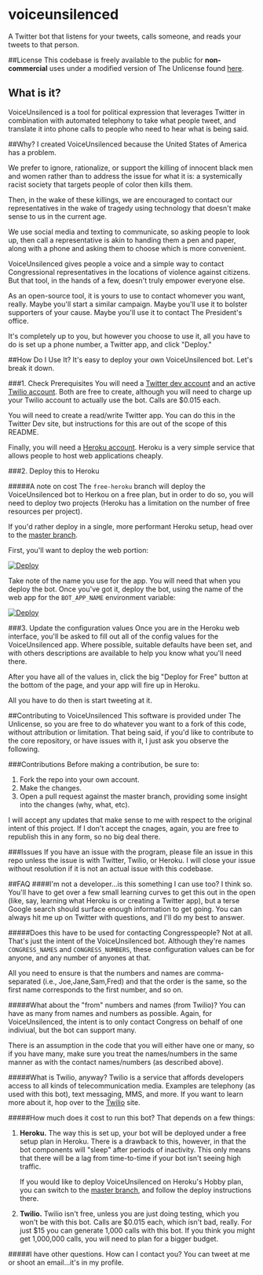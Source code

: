 # voiceunsilenced
A Twitter bot that listens for your tweets, calls someone, and reads your tweets to that person.

##License
This codebase is freely available to the public for **non-commercial** uses under a
modified version of The Unlicense found [here](https://githhub.com/keithhamilton/voiceunsilenced/blob/master/LICENSE).

## What is it?
VoiceUnsilenced is a tool for political expression that leverages Twitter in
combination with automated telephony to take what people tweet, and translate it
into phone calls to people who need to hear what is being said.

##Why?
I created VoiceUnsilenced because the United States of America has a problem.

We prefer to ignore, rationalize, or support the killing of innocent black men
and women rather than to address the issue for what it is: a systemically racist
society that targets people of color then kills them.

Then, in the wake of these killings, we are encouraged to contact our
representatives in the wake of tragedy using technology that doesn't make sense
to us in the current age.

We use social media and texting to communicate, so asking people to look up, then
call a representative is akin to handing them a pen and paper, along with a
phone and asking them to choose which is more convenient.

VoiceUnsilenced gives people a voice and a simple way to contact Congressional
representatives in the locations of violence against citizens. But that tool, in
the hands of a few, doesn't truly empower everyone else.

As an open-source tool, it is yours to use to contact whomever you want, really.
Maybe you'll start a similar campaign. Maybe you'll use it to bolster supporters
of your cause. Maybe you'll use it to contact The President's office.

It's completely up to you, but however you choose to use it, all you have to do
is set up a phone number, a Twitter app, and click "Deploy."

##How Do I Use It?
It's easy to deploy your own VoiceUnsilenced bot. Let's break it down.

###1. Check Prerequisites
You will need a [Twitter dev account](https://dev.twitter.com) and an active
[Twilio account](https://twillio.com). Both are free to create, although you
will need to charge up your Twilio account to actually use the bot. Calls are
$0.015 each.

You will need to create a read/write Twitter app. You can do this in the Twitter Dev site,
but instructions for this are out of the scope of this README.

Finally, you will need a [Heroku account](https://heroku.com). Heroku is a very
simple service that allows people to host web applications cheaply.

###2. Deploy this to Heroku

#####A note on cost
The `free-heroku` branch will deploy the VoiceUnsilenced bot to Herkou on a free
plan, but in order to do so, you will need to deploy two projects (Heroku has a
limitation on the number of free resources per project).

If you'd rather deploy in a single, more performant Heroku setup, head over to
the [master branch](https://github.com/keithhamilton/voiceunsilenced/tree/master).

First, you'll want to deploy the web portion:

[![Deploy](https://www.herokucdn.com/deploy/button.svg)](https://heroku.com/deploy?template=https://github.com/keithhamilton/voiceunsilenced/tree/free-heroku-web)

Take note of the name you use for the app. You will need that when you deploy
the bot. Once you've got it, deploy the bot, using the name of the web app for
the `BOT_APP_NAME` environment variable:

[![Deploy](https://www.herokucdn.com/deploy/button.svg)](https://heroku.com/deploy?template=https://github.com/keithhamilton/voiceunsilenced/tree/free-heroku-bot)



###3. Update the configuration values
Once you are in the Heroku web interface, you'll be asked to fill out all of the
config values for the VoiceUnsilenced app. Where possible, suitable defaults
have been set, and with others descriptions are available to help you know what
you'll need there.

After you have all of the values in, click the big "Deploy for Free" button at
the bottom of the page, and your app will fire up in Heroku.

All you have to do then is start tweeting at it.

##Contributing to VoiceUnsilenced
This software is provided under The Unlicense, so you are free to do whatever
you want to a fork of this code, without attribution or limitation. That being
said, if you'd like to contribute to the core repository, or have issues with
it, I just ask you observe the following.

###Contributions
Before making a contribution, be sure to:

1. Fork the repo into your own account.
2. Make the changes.
3. Open a pull request against the master branch, providing some insight into
   the changes (why, what, etc).

I will accept any updates that make sense to me with respect to the original
intent of this project. If I don't accept the cnages, again, you are free to
republish this in any form, so no big deal there.

###Issues
If you have an issue with the program, please file an issue in this repo unless
the issue is with Twitter, Twilio, or Heroku. I will close your issue without
resolution if it is not an actual issue with this codebase.


##FAQ
####I'm not a developer...is this something I can use too?
I think so. You'll have to get over a few small learning curves to get this out
in the open (like, say, learning what Heroku is or creating a Twitter app), but
a terse Google search should surface enough information to get going. You can
always hit me up on Twitter with questions, and I'll do my best to answer.

#####Does this have to be used for contacting Congresspeople?
Not at all. That's just the intent of the VoiceUnsilenced bot. Although they're
names `CONGRESS_NAMES` and `CONGRESS_NUMBERS`, these configuration values can be
for anyone, and any number of anyones at that.

All you need to ensure is that the numbers and names are comma-separated (i.e.,
Joe,Jane,Sam,Fred) and that the order is the same, so the first name corresponds
to the first number, and so on.

#####What about the "from" numbers and names (from Twilio)?
You can have as many from names and numbers as possible. Again, for
VoiceUnsilenced, the intent is to only contact Congress on behalf of one
indiviual, but the bot can support many.

There is an assumption in the code that you will either have one or many, so if
you have many, make sure you treat the names/numbers in the same manner as with
the contact names/numbers (as described above).

#####What is Twilio, anyway?
Twilio is a service that affords developers access to all kinds of
telecommunication media. Examples are telephony (as used with this bot), text
messaging, MMS, and more. If you want to learn more about it, hop over to the
[Twilio](https://twilio.com) site. 

#####How much does it cost to run this bot?
That depends on a few things:

1. **Heroku.** The way this is set up, your bot will be deployed under a free setup
   plan in Heroku. There is a drawback to this, however, in that the bot
   components will "sleep" after periods of inactivity. This only means that
   there will be a lag from time-to-time if your bot isn't seeing high traffic. 
   
   If you would like to deploy VoiceUnsilenced on Heroku's Hobby plan, you can
   switch to the
   [master branch](https://github.com/keithhamilton/voiceunsilenced/tree/master),
   and follow the deploy instructions there.

2. **Twilio.** Twilio isn't free, unless you are just doing testing, which you
   won't be with this bot. Calls are $0.015 each, which isn't bad, really. For
   just $15 you can generate 1,000 calls with this bot. If you think you might
   get 1,000,000 calls, you will need to plan for a bigger budget.
   
#####I have other questions. How can I contact you?
You can tweet at me or shoot an email...it's in my profile.
